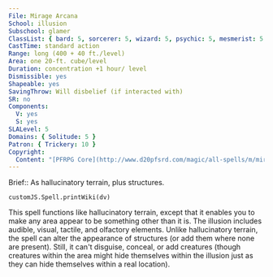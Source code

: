 ```yaml
---
File: Mirage Arcana
School: illusion
Subschool: glamer
ClassList: { bard: 5, sorcerer: 5, wizard: 5, psychic: 5, mesmerist: 5 }
CastTime: standard action
Range: long (400 + 40 ft./level)
Area: one 20-ft. cube/level
Duration: concentration +1 hour/ level
Dismissible: yes
Shapeable: yes
SavingThrow: Will disbelief (if interacted with)
SR: no
Components:
  V: yes
  S: yes
SLALevel: 5
Domains: { Solitude: 5 }
Patron: { Trickery: 10 }
Copyright:
  Content: "[PFRPG Core](http://www.d20pfsrd.com/magic/all-spells/m/mirage-arcana)"
---
```

Brief:: As hallucinatory terrain, plus structures.

```dataviewjs
customJS.Spell.printWiki(dv)
```

This spell functions like hallucinatory terrain, except that it enables you to make any area appear to be something other than it is. The illusion includes audible, visual, tactile, and olfactory elements.  Unlike hallucinatory terrain, the spell can alter the appearance of structures (or add them where none are present). Still, it can't disguise, conceal, or add creatures (though creatures within the area might hide themselves within the illusion just as they can hide themselves within a real location).
